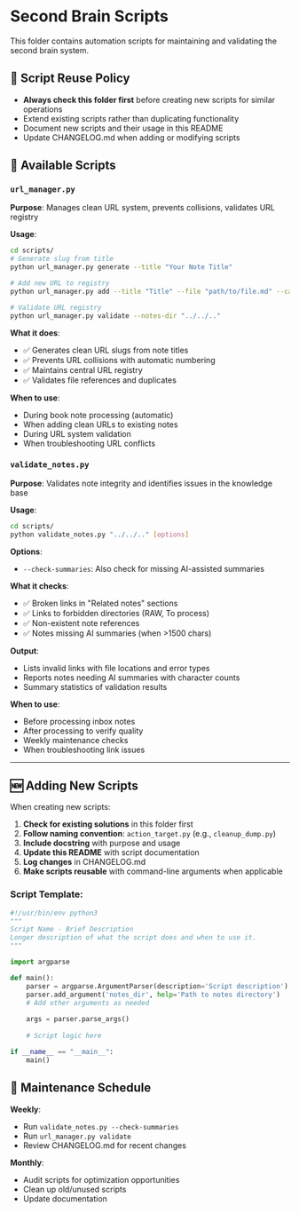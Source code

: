 # Second Brain Scripts

This folder contains automation scripts for maintaining and validating the second brain system.

## 🔄 Script Reuse Policy
- **Always check this folder first** before creating new scripts for similar operations
- Extend existing scripts rather than duplicating functionality
- Document new scripts and their usage in this README
- Update CHANGELOG.md when adding or modifying scripts

## 📜 Available Scripts

### `url_manager.py`
**Purpose**: Manages clean URL system, prevents collisions, validates URL registry

**Usage**:
```bash
cd scripts/
# Generate slug from title
python url_manager.py generate --title "Your Note Title"

# Add new URL to registry
python url_manager.py add --title "Title" --file "path/to/file.md" --category "book"

# Validate URL registry
python url_manager.py validate --notes-dir "../../.."
```

**What it does**:
- ✅ Generates clean URL slugs from note titles
- ✅ Prevents URL collisions with automatic numbering
- ✅ Maintains central URL registry
- ✅ Validates file references and duplicates

**When to use**:
- During book note processing (automatic)
- When adding clean URLs to existing notes
- During URL system validation
- When troubleshooting URL conflicts

### `validate_notes.py`
**Purpose**: Validates note integrity and identifies issues in the knowledge base

**Usage**:
```bash
cd scripts/
python validate_notes.py "../../.." [options]
```

**Options**:
- `--check-summaries`: Also check for missing AI-assisted summaries

**What it checks**:
- ✅ Broken links in "Related notes" sections
- ✅ Links to forbidden directories (RAW, To process)
- ✅ Non-existent note references
- ✅ Notes missing AI summaries (when >1500 chars)

**Output**:
- Lists invalid links with file locations and error types
- Reports notes needing AI summaries with character counts
- Summary statistics of validation results

**When to use**:
- Before processing inbox notes
- After processing to verify quality
- Weekly maintenance checks
- When troubleshooting link issues

---

## 🆕 Adding New Scripts

When creating new scripts:

1. **Check for existing solutions** in this folder first
2. **Follow naming convention**: `action_target.py` (e.g., `cleanup_dump.py`)
3. **Include docstring** with purpose and usage
4. **Update this README** with script documentation
5. **Log changes** in CHANGELOG.md
6. **Make scripts reusable** with command-line arguments when applicable

### Script Template:
```python
#!/usr/bin/env python3
"""
Script Name - Brief Description
Longer description of what the script does and when to use it.
"""

import argparse

def main():
    parser = argparse.ArgumentParser(description='Script description')
    parser.add_argument('notes_dir', help='Path to notes directory')
    # Add other arguments as needed
    
    args = parser.parse_args()
    
    # Script logic here

if __name__ == "__main__":
    main()
```

## 🧹 Maintenance Schedule

**Weekly**:
- Run `validate_notes.py --check-summaries`
- Run `url_manager.py validate`
- Review CHANGELOG.md for recent changes

**Monthly**:
- Audit scripts for optimization opportunities
- Clean up old/unused scripts
- Update documentation
